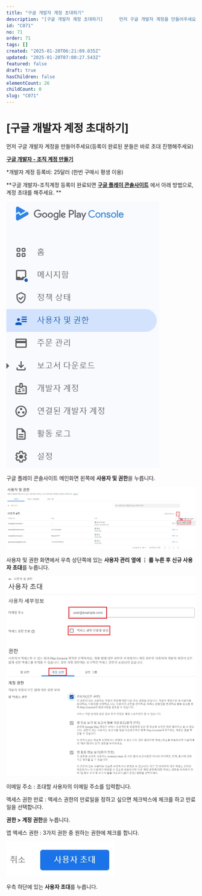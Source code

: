 ```yaml
---
title: "구글 개발자 계정 초대하기"
description: "[구글 개발자 계정 초대하기]      먼저 구글 개발자 계정을 만들어주세요(등록이 완료된 분들은 바로 초대 진행해주세요)  [**구글 개발자 - 조직 계정 만들기**](https://box.eureka.codes/home/C043)  *개발자 계정 등록비: 25달..."
id: "C071"
no: 71
order: 71
tags: []
created: "2025-01-20T06:21:09.035Z"
updated: "2025-01-20T07:00:27.543Z"
featured: false
draft: true
hasChildren: false
elementCount: 26
childCount: 0
slug: "C071"
---
```


# [구글 개발자 계정 초대하기]





먼저 구글 개발자 계정을 만들어주세요(등록이 완료된 분들은 바로 초대 진행해주세요)

[**구글 개발자 - 조직 계정 만들기**](https://box.eureka.codes/home/C043)

*개발자 계정 등록비: 25달러 (한번 구매시 평생 이용) 

**구글 개발자-조직계정 등록이 완료되면 **[**구글 플레이 콘솔사이트**](https://play.google.com/console/u/0/developers)** 에서 아래 방법으로, 계정 초대를 해주세요. **



![file](/images/89b1d420b0b06c7500f487c371c6f9af.jpg)

구글 플레이 콘솔사이트 메인화면 왼쪽에 **사용자 및 권한**을 누릅니다.



![file](/images/b370fd10e7bb2c44fddda008e5dc388a.jpg)

사용자 및 권한 화면에서 우측 상단쪽에 있는 **사용자 관리** **옆에 ⋮ 를 누른 후** **신규 사용자 초대**를 누릅니다.



![file](/images/837d12b35ee84ed6b3cc4c7d0743bc18.jpg)

이메일 주소 : 초대할 사용자의 이메일 주소를 입력합니다.

액세스 권한 만료 : 액세스 권한의 만료일을 정하고 싶으면 체크박스에 체크를 하고 만료일을 선택합니다.

**권한 > 계정 권한**을 누릅니다.

앱 액세스 권한 : 3가지 권한 중 원하는 권한에 체크를 합니다.



![file](/images/3c55481c90ae5e83d1965be38509b98c.jpg)

우측 하단에 있는 **사용자 초대**를 누릅니다.
